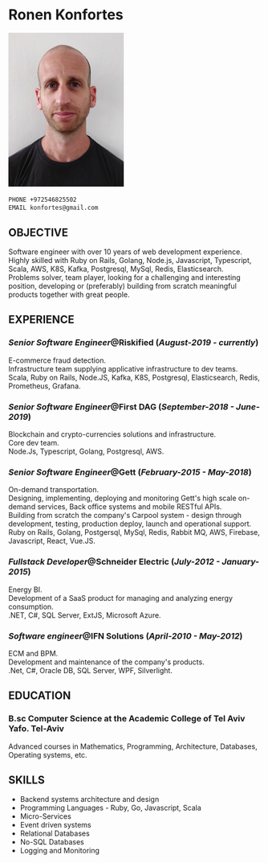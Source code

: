 # Ronen Konfortes

<img src="./me.jpg" alt="drawing" width="230"></img>

```
PHONE +972546825502
EMAIL konfortes@gmail.com
```

## OBJECTIVE

Software engineer with over 10 years of web development experience.  
Highly skilled with Ruby on Rails, Golang, Node.js, Javascript, Typescript, Scala, AWS, K8S, Kafka, Postgresql, MySql, Redis, Elasticsearch.  
Problems solver, team player, looking for a challenging and interesting position, developing or (preferably) building from scratch meaningful products together with great people.

## EXPERIENCE

### ***Senior Software Engineer***@Riskified (_August-2019 - currently_)

E-commerce fraud detection.  
Infrastructure team supplying applicative infrastructure to dev teams.  
Scala, Ruby on Rails, Node.JS, Kafka, K8S, Postgresql, Elasticsearch, Redis, Prometheus, Grafana.

### ***Senior Software Engineer***@First DAG (_September-2018 - June-2019_)

Blockchain and crypto-currencies solutions and infrastructure.  
Core dev team.  
Node.Js, Typescript, Golang, Postgresql, AWS.

### ***Senior Software Engineer***@Gett (_February-2015 - May-2018_)

On-demand transportation.  
Designing, implementing, deploying and monitoring Gett's high scale on-demand services, Back office systems and mobile RESTful APIs.  
Building from scratch the company's Carpool system - design through development, testing, production deploy, launch and operational support.  
Ruby on Rails, Golang, Postgersql, MySql, Redis, Rabbit MQ, AWS, Firebase, Javascript, React, Vue.JS.

### ***Fullstack Developer***@Schneider Electric (_July-2012 - January-2015_)

Energy BI.  
Development of a SaaS product for managing and analyzing energy consumption.  
.NET, C#, SQL Server, ExtJS, Microsoft Azure.

### ***Software engineer***@IFN Solutions (_April-2010 - May-2012_)

ECM and BPM.  
Development and maintenance of the company's products.  
.Net, C#, Oracle DB, SQL Server, WPF, Silverlight.
</br>

## EDUCATION

### B.sc Computer Science at the Academic College of Tel Aviv Yafo. Tel-Aviv

Advanced courses in Mathematics, Programming, Architecture, Databases, Operating systems, etc.  

## SKILLS

- Backend systems architecture and design
- Programming Languages - Ruby, Go, Javascript, Scala
- Micro-Services
- Event driven systems
- Relational Databases
- No-SQL Databases
- Logging and Monitoring

